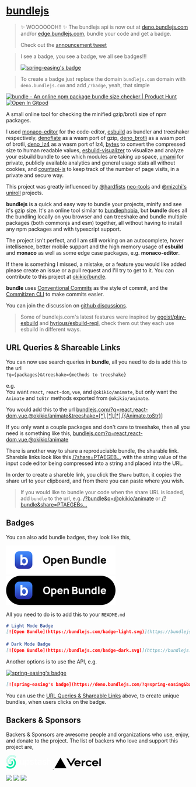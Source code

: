 # [bundlejs](https://bundlejs.com)

> ✨ WOOOOOOH!! ✨ The bundlejs api is now out at [deno.bundlejs.com](https://deno.bundlejs.com) and/or [edge.bundlejs.com](https://edge.bundlejs.com), bundle your code and get a badge. 
> 
> Check out the [announcement tweet](https://twitter.com/jsbundle/status/1634455567321255936?s=20)

> I see a badge, you see a badge, we all see badges!!!
> 
> [![spring-easing's badge](https://deno.bundlejs.com/?q=spring-easing&badge=detailed&badge-style=for-the-badge)](https://bundlejs.com/?q=spring-easing)
> 

> To create a badge just replace the domain `bundlejs.com` domain with `deno.bundlejs.com` and add `/?badge`, yeah, that simple

<a href="https://www.producthunt.com/posts/bundle-6?utm_source=badge-featured&utm_medium=badge&utm_souce=badge-bundle-6" target="_blank"><img src="https://api.producthunt.com/widgets/embed-image/v1/featured.svg?post_id=300568&theme=dark" alt="bundle - An online npm package bundle size checker | Product Hunt" style="width: 250px; height: 54px;" width="250" height="54" /></a> [![Open In Gitpod](https://gitpod.io/button/open-in-gitpod.svg)](https://gitpod.io/#https://github.com/okikio/bundle/blob/main/README.md)

A small online tool for checking the minified gzip/brotli size of npm packages.

I used [monaco-editor](https://github.com/microsoft/monaco-editor) for the code-editor, [esbuild](https://github.com/evanw/esbuild) as bundler and treeshaker respectively, [denoflate](https://github.com/hazae41/denoflate) as a wasm port of gzip, [deno\_brotli](https://github.com/denosaurs/deno_brotli) as a wasm port of brotli, [deno\_lz4](https://github.com/denosaurs/deno_lz4) as a wasm port of lz4, [bytes](https://github.com/visionmedia/bytes.js) to convert the compressed size to human readable values, [esbuild-visualizer](https://github.com/btd/esbuild-visualizer) to visualize and analyze your esbuild bundle to see which modules are taking up space, [umami](https://github.com/mikecao/umami) for private, publicly available analytics and general usage stats all without cookies, and [countapi-js](https://github.com/mlomb/countapi-js) to keep track of the number of page visits, in a private and secure way.  
  
This project was greatly influenced by [@hardfists](https://github.com/hardfist) [neo-tools](https://github.com/hardfist/neo-tools) and [@mizchi's](https://github.com/mizchi) [uniroll](https://github.com/mizchi/uniroll) projects.  

**bundlejs** is a quick and easy way to bundle your projects, minify and see it's gzip size. It's an online tool similar to [bundlephobia](https://bundlephobia.com), but **bundle** does all the bundling locally on you browser and can treeshake and bundle multiple packages (both commonjs and esm) together, all without having to install any npm packages and with typescript support.

The project isn't perfect, and I am still working on an autocomplete, hover intellisence, better mobile support and the high memory usage of **esbuild** and **monaco** as well as some edge case packages, e.g. **monaco-editor**.

If there is something I missed, a mistake, or a feature you would like added please create an issue or a pull request and I'll try to get to it. You can contribute to this project at [okikio/bundle](https://github.com/okikio/bundle).

**bundle** uses [Conventional Commits](https://www.conventionalcommits.org/en/v1.0.0/) as the style of commit, and the [Commitizen CLI](http://commitizen.github.io/cz-cli/) to make commits easier.

You can join the discussion on [github discussions](https://github.com/okikio/bundle/discussions).

> Some of bundlejs.com's latest features were inspired by [egoist/play-esbuild](https://github.com/egoist/play-esbuild) and [hyrious/esbuild-repl](https://github.com/hyrious/esbuild-repl), check them out they each use esbuild in different ways.

## URL Queries & Shareable Links

You can now use search queries in **bundle**, all you need to do is add this to the url  
`?q={packages}&treeshake={methods to treeshake}`  

e.g.  
You want `react`, `react-dom`, `vue`, and `@okikio/animate`, but only want the `Animate` and `toStr` methods exported from `@okikio/animate`.  

You would add this to the url [bundlejs.com/?q=react,react-dom,vue,@okikio/animate&treeshake=[\*],[\*],[\*],[{Animate,toStr}]](https://bundlejs.com/?q=react,react-dom,vue,@okikio/animate&treeshake=[*],[*],[*],[{Animate,toStr}])  

If you only want a couple packages and don't care to treeshake, then all you need is something like this, [bundlejs.com?q=react,react-dom,vue,@okikio/animate](https://bundlejs.com/?q=react,react-dom,vue,@okikio/animate)

There is another way to share a reproduciable bundle, the sharable link. Shareble links look like this [/?share=PTAEGEB...](https://bundlejs.com/?share=PTAEGEBsEsGMGtQCUCuA7UAzA9gJ1AC4AWApqAELoAmkJVoA1KALLRrSbR2OgDiAXtAAOQ7kICGCcQHMyAZ2j8SAKBIAPIXgKgAVFlzYAtqABEAAWzxoV7MHHtD4giRMBuIA) with the string value of the input code editor being compressed into a string and placed into the URL. 

In order to create a shareble link, you click the `Share` button, it copies the share url to your clipboard, and from there you can paste where you wish. 

> If you would like to bundle your code when the share URL is loaded, add `bundle` to the url, e.g. [/?bundle&q=@okikio/animate](https://bundlejs.com/?q=@okikio/animate&bundle) or [/?bundle&share=PTAEGEBs...](https://bundlejs.com/?bundle&share=PTAEGEBsEsGMGtQCUCuA7UAzA9gJ1AC4AWApqAELoAmkJVoA1KALLRrSbR2OgDiAXtAAOQ7kICGCcQHMyAZ2j8SAKBIAPIXgKgAVFlzYAtqABEAAWzxoV7MHHtD4giRMBuIA)


## Badges

You can also add bundle badges, they look like this,

[![Open Bundle](./src/assets/badge-light.svg)](https://bundlejs.com/) [![Open Bundle](./src/assets/badge-dark.svg)](https://bundlejs.com/)

All you need to do is to add this to your `README.md`
```md
# Light Mode Badge 
[![Open Bundle](https://bundlejs.com/badge-light.svg)](https://bundlejs.com/)

# Dark Mode Badge 
[![Open Bundle](https://bundlejs.com/badge-dark.svg)](https://bundlejs.com/)
```

Another options is to use the API, e.g.

[![spring-easing's badge](https://deno.bundlejs.com/?q=spring-easing&badge=detailed&badge-style=for-the-badge)](https://bundlejs.com/?q=spring-easing)

```md
[![spring-easing's badge](https://deno.bundlejs.com/?q=spring-easing&badge=detailed&badge-style=for-the-badge)](https://bundlejs.com/?q=spring-easing)
```

You can use the [URL Queries & Shareable Links](#url-queries--shareable-links) above, to create unique bundles, when users clicks on the badge.


## Backers & Sponsors

Backers & Sponsors are awesome people and organizations who use, enjoy, and donate to the project. The list of backers who love and support this project are,

<!---
<a href="https://opencollective.com/bundle"><img src="https://opencollective.com/bundle/individuals.svg?width=890"></a>
<a href="https://opencollective.com/bundle"><img src="https://opencollective.com/bundle/organizations.svg?width=890"></a>
<object type="image/svg+xml" data="https://opencollective.com/collective/tiers/backers.svg?avatarHeight=36&width=600"></object>
-->

<a href="https://upstash.com?utm_source=github&utm_medium=github&utm_campaign=bundlejs">
  <svg xmlns="http://www.w3.org/2000/svg" fill="none" viewBox="0 0 1631 472" width="128"><path fill="#00E9A3" d="M.42 412.98c78.1 78.1 204.74 78.1 282.84 0 78.1-78.11 78.1-204.74 0-282.85l-35.35 35.36c58.58 58.58 58.58 153.55 0 212.13-58.58 58.58-153.55 58.58-212.13 0L.42 412.98Z" /><path fill="#00E9A3" d="M71.13 342.26c39.06 39.06 102.37 39.06 141.42 0 39.06-39.05 39.06-102.36 0-141.42L177.2 236.2a50 50 0 0 1-70.71 70.7l-35.36 35.36Z"/><path fill="#00E9A3" d="M353.97 59.42c-78.1-78.1-204.73-78.1-282.84 0-78.1 78.1-78.1 204.74 0 282.84l35.36-35.35c-58.58-58.58-58.58-153.56 0-212.13 58.58-58.58 153.55-58.58 212.13 0l35.35-35.36Z"/><path fill="#00E9A3" d="M283.26 130.13c-39.05-39.05-102.37-39.05-141.42 0-39.05 39.06-39.05 102.37 0 141.42l35.36-35.35a50 50 0 0 1 70.7-70.71l35.36-35.36Z"/><path fill="#fff" fill-opacity=".8" d="M353.97 59.42c-78.1-78.1-204.73-78.1-282.84 0-78.1 78.1-78.1 204.74 0 282.84l35.36-35.35c-58.58-58.58-58.58-153.56 0-212.13 58.58-58.58 153.55-58.58 212.13 0l35.35-35.36Z"/><path fill="#fff" fill-opacity=".8" d="M283.26 130.13c-39.05-39.05-102.37-39.05-141.42 0-39.05 39.06-39.05 102.37 0 141.42l35.36-35.35a50 50 0 0 1 70.7-70.71l35.36-35.36Z"/><path fill="#fff" d="M588.11 264.18c0 24.93-17.79 37.29-34.83 37.29-18.54 0-30.9-13.1-30.9-33.88v-98.23h-38.56v104.2c0 39.3 22.37 61.57 54.54 61.57 24.5 0 41.76-12.89 49.22-31.21h1.7V333h37.4V169.36H588.1v94.82Zm72.23 130.18h38.56v-87.14h1.6c6.07 11.93 18.75 28.66 46.87 28.66 38.57 0 67.44-30.58 67.44-84.48 0-54.55-29.72-84.17-67.54-84.17-28.87 0-40.91 17.37-46.77 29.2h-2.24v-27.07h-37.92v225Zm37.81-143.18c0-31.75 13.64-52.3 38.46-52.3 25.68 0 38.89 21.83 38.89 52.3 0 30.68-13.42 53.06-38.89 53.06-24.6 0-38.46-21.31-38.46-53.06Zm273.02-38.56c-5.33-27.7-27.49-45.39-65.84-45.39-39.42 0-66.26 19.4-66.16 49.65-.1 23.86 14.6 39.63 46.02 46.13l27.92 5.86c15.02 3.3 22.05 9.37 22.05 18.64 0 11.19-12.15 19.6-30.47 19.6-17.69 0-29.19-7.67-32.5-22.37l-37.6 3.62c4.8 30.04 30.04 47.84 70.2 47.84 40.92 0 69.79-21.2 69.9-52.2-.11-23.34-15.14-37.61-46.03-44.32l-27.91-5.97c-16.62-3.73-23.23-9.48-23.12-18.96-.1-11.08 12.14-18.75 28.23-18.75 17.8 0 27.17 9.7 30.15 20.45l35.16-3.83Zm111.02-43.26h-32.27v-39.2h-38.57v39.2h-23.23v29.83h23.23v90.98c-.21 30.8 22.16 45.92 51.14 45.07 10.97-.32 18.53-2.45 22.69-3.84l-6.5-30.15a47.6 47.6 0 0 1-11.29 1.5c-9.7 0-17.47-3.42-17.47-18.97V199.2h32.27v-29.83Zm73.35 166.94c25.67 0 41.01-12.04 48.04-25.78h1.28V333h37.08V223.48c0-43.25-35.27-56.25-66.48-56.25-34.41 0-60.83 15.34-69.36 45.17l36.01 5.12c3.84-11.19 14.7-20.78 33.56-20.78 17.9 0 27.7 9.16 27.7 25.25v.64c0 11.08-11.61 11.61-40.48 14.7-31.75 3.41-62.11 12.9-62.11 49.75 0 32.18 23.54 49.22 54.76 49.22Zm10.01-28.34c-16.09 0-27.59-7.35-27.59-21.51 0-14.81 12.89-21 30.15-23.44 10.12-1.39 30.36-3.94 35.37-8v19.29c0 18.22-14.71 33.66-37.93 33.66Zm238.5-95.34c-5.33-27.7-27.49-45.39-65.84-45.39-39.42 0-66.27 19.4-66.16 49.65-.11 23.86 14.6 39.63 46.02 46.13l27.92 5.86c15.02 3.3 22.05 9.37 22.05 18.64 0 11.19-12.15 19.6-30.47 19.6-17.69 0-29.19-7.67-32.49-22.37l-37.61 3.62c4.79 30.04 30.04 47.84 70.21 47.84 40.9 0 69.78-21.2 69.88-52.2-.1-23.34-15.13-37.61-46.02-44.32l-27.91-5.97c-16.62-3.73-23.23-9.48-23.12-18.96-.11-11.08 12.14-18.75 28.23-18.75 17.79 0 27.17 9.7 30.15 20.45l35.16-3.83Zm67.88 24.5c0-23.65 14.7-37.29 35.37-37.29 20.24 0 32.17 12.9 32.17 34.95V333h38.57V228.81c0-39.52-22.38-61.58-56.36-61.58-25.14 0-41.12 11.4-48.69 29.94h-1.91v-82.35h-37.72V333h38.57v-95.88Z"/></svg>
</a>

<a href="https://vercel.com?utm_source=github&utm_medium=github&utm_campaign=bundlejs">
  <svg xmlns="http://www.w3.org/2000/svg" viewBox="0 0 284 65" width="128"><path d="M141.68 16.25c-11.04 0-19 7.2-19 18s8.96 18 20 18c6.67 0 12.55-2.64 16.19-7.09l-7.65-4.42a11.44 11.44 0 0 1-8.54 3.5c-4.79 0-8.86-2.5-10.37-6.5h28.02c.22-1.12.35-2.28.35-3.5 0-10.79-7.96-17.99-19-17.99zm-9.46 14.5c1.25-3.99 4.67-6.5 9.45-6.5 4.79 0 8.21 2.51 9.45 6.5h-18.9zm117.14-14.5c-11.04 0-19 7.2-19 18s8.96 18 20 18c6.67 0 12.55-2.64 16.19-7.09l-7.65-4.42a11.44 11.44 0 0 1-8.54 3.5c-4.79 0-8.86-2.5-10.37-6.5h28.02c.22-1.12.35-2.28.35-3.5 0-10.79-7.96-17.99-19-17.99zm-9.45 14.5c1.25-3.99 4.67-6.5 9.45-6.5 4.79 0 8.21 2.51 9.45 6.5h-18.9zm-39.03 3.5c0 6 3.92 10 10 10 4.12 0 7.21-1.87 8.8-4.92l7.68 4.43c-3.18 5.3-9.14 8.49-16.48 8.49-11.05 0-19-7.2-19-18s7.96-18 19-18c7.34 0 13.29 3.19 16.48 8.49l-7.68 4.43c-1.59-3.05-4.68-4.92-8.8-4.92-6.07 0-10 4-10 10zm82.48-29v46h-9v-46h9zM37.59.25l36.95 64H.64l36.95-64zm92.38 5-27.71 48-27.71-48h10.39l17.32 30 17.32-30h10.39zm58.91 12v9.69c-1-.29-2.06-.49-3.2-.49-5.81 0-10 4-10 10v14.8h-9v-34h9v9.2c0-5.08 5.91-9.2 13.2-9.2z"/></svg>
</a>

<a href="https://sheetjs.com/?utm_source=opencollective&utm_medium=github&utm_campaign=bundle"><img src="https://opencollective.com/bundle/organization/0/avatar.svg?avatarHeight=128"></a>
<a href="https://opencollective.com/bundle/individuals/0/website"><img src="https://opencollective.com/bundle/individuals/0/avatar.svg"></a>
<a href="https://opencollective.com/bundle/organization/1/website"><img src="https://opencollective.com/bundle/organization/1/avatar.svg"></a>